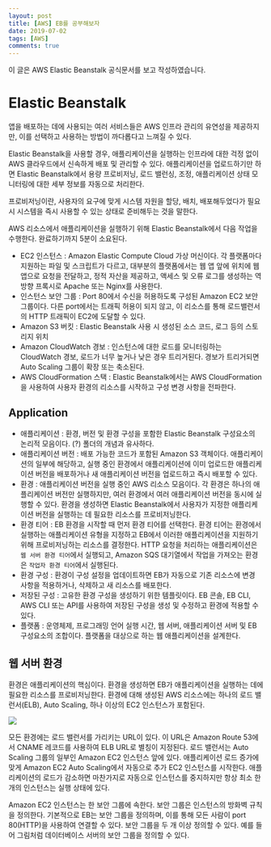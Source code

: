 ```yaml
---
layout: post
title: [AWS] EB를 공부해보자
date: 2019-07-02
tags: [AWS]
comments: true
---
```


이 글은 AWS Elastic Beanstalk 공식문서를 보고 작성하였습니다.

# Elastic Beanstalk

앱을 배포하는 데에 사용되는 여러 서비스들은 AWS 인프라 관리의 유연성을 제공하지만, 이를 선택하고 사용하는 방법이 까다롭다고 느껴질 수 있다.

Elastic Beanstalk을 사용할 경우, 애플리케이션을 실행하는 인프라에 대한 걱정 없이 AWS 클라우드에서 신속하게 배포 및 관리할 수 있다. 애플리케이션을 업로드하기만 하면 Elastic Beanstalk에서 용량 프로비저닝, 로드 밸런싱, 조정, 애플리케이션 상태 모니터링에 대한 세부 정보를 자동으로 처리한다.

프로비저닝이란, 사용자의 요구에 맞게 시스템 자원을 할당, 배치, 배포해두었다가 필요 시 시스템을 즉시 사용할 수 있는 상태로 준비해두는 것을 말한다.

AWS 리소스에서 애플리케이션을 실행하기 위해 Elastic Beanstalk에서 다음 작업을 수행한다. 완료하기까지 5분이 소요된다.

- EC2 인스턴스 : Amazon Elastic Compute Cloud 가상 머신이다. 각 플랫폼마다 지원하는 파일 및 스크립트가 다르고, 대부분의 플랫폼에서는 웹 앱 앞에 위치에 웹 앱으로 요청을 전달하고, 정적 자산을 제공하고, 액세스 및 오류 로그를 생성하는 역방향 프록시로 Apache 또는 Nginx를 사용한다.
- 인스턴스 보안 그룹 : Port 80에서 수신을 허용하도록 구성된 Amazon EC2 보안 그룹이다. 다른 port에서는 트래픽 허용이 되지 않고, 이 리소스를 통해 로드밸런서의 HTTP 트래픽이 EC2에 도달할 수 있다.
- Amazon S3 버킷 : Elastic Beanstalk 사용 시 생성된 소스 코드, 로그 등의 스토리지 위치
- Amazon CloudWatch 경보 : 인스턴스에 대한 로드를 모니터링하는 CloudWatch 경보, 로드가 너무 높거나 낮은 경우 트리거된다. 경보가 트리거되면 Auto Scaling 그룹이 확장 또는 축소된다.
- AWS CloudFormation 스택 : Elastic Beanstalk에서는 AWS CloudFormation을 사용하여 사용자 환경의 리소스를 시작하고 구성 변경 사항을 전파한다. 

## Application

* 애플리케이션 : 환경, 버전 및 환경 구성을 포함한 Elastic Beanstalk 구성요소의 논리적 모음이다. (?) 폴더의 개념과 유사하다.
* 애플리케이션 버전 : 배포 가능한 코드가 포함된 Amazon S3 객체이다. 애플리케이션의 일부에 해당하고, 실행 중인 환경에서 애플리케이션에 이미 업로드한 애플리케이션 버전을 배포하거나 새 애플리케이션 버전을 업로드하고 즉시 배포할 수 있다.
* 환경 : 애플리케이션 버전을 실행 중인 AWS 리소스 모음이다. 각 환경은 하나의 애플리케이션 버전만 실행하지만, 여러 환경에서 여러 애플리케이션 버전을 동시에 실행할 수 있다. 환경을 생성하면 Elastic Beanstalk에서 사용자가 지정한 애플리케이션 버전을 실행하는 데 필요한 리소스를 프로비저닝한다.
* 환경 티어 : EB 환경을 시작할 때 먼저 환경 티어를 선택한다. 환경 티어는 환경에서 실행하는 애플리케이션 유형을 지정하고 EB에서 이러한 애플리케이션을 지원하기 위해 프로비저닝하는 리소스를 결정한다. HTTP 요청을 처리하는 애플리케이션은 `웹 서버 환경 티어`에서 실행되고, Amazon SQS 대기열에서 작업을 가져오는 환경은 `작업자 환경 티어`에서 실행된다.
* 환경 구성 : 환경이 구성 설정을 업데이트하면 EB가 자동으로 기존 리소스에 변경 사항을 적용하거나, 삭제하고 새 리소스를 배포한다. 
* 저장된 구성 : 고유한 환경 구성을 생성하기 위한 템플릿이다. EB 콘솔, EB CLI, AWS CLI 또는 API를 사용하여 저장된 구성을 생성 및 수정하고 환경에 적용할 수 있다. 
* 플랫폼 : 운영체제, 프로그래밍 언어 실행 시간, 웹 서버, 애플리케이션 서버 및 EB 구성요소의 조합이다. 플랫폼을 대상으로 하는 웹 애플리케이션을 설계한다.

## 웹 서버 환경

환경은 애플리케이션의 핵심이다. 환경을 생성하면 EB가 애플리케이션을 실행하는 데에 필요한 리소스를 프로비저닝한다. 환경에 대해 생성된 AWS 리소스에는 하나의 로드 밸런서(ELB), Auto Scaling, 하나 이상의 EC2 인스턴스가 포함된다.

<img src='{{"/assets/images/awseb.png"}}'>

모든 환경에는 로드 밸런서를 가리키는 URL이 있다. 이 URL은 Amazon Route 53에서 CNAME 레코드를 사용하여 ELB URL로 별칭이 지정된다. 로드 밸런서는 Auto Scaling 그룹의 일부인 Amazon EC2 인스턴스 앞에 있다. 애플리케이션 로드 증가에 맞게 Amazon EC2 Auto Scaling에서 자동으로 추가 EC2 인스턴스를 시작한다. 애플리케이션의 로드가 감소하면 마찬가지로 자동으로 인스턴스를 중지하지만 항상 최소 한 개의 인스턴스는 실행 상태에 있다.

Amazon EC2 인스턴스는 한 보안 그룹에 속한다. 보안 그룹은 인스턴스의 방화벽 규칙을 정의한다. 기본적으로 EB는 보안 그룹을 정의하며, 이를 통해 모든 사람이 port 80(HTTP)을 사용하여 연결할 수 있다. 보안 그룹을 두 개 이상 정의할 수 있다. 예를 들어 그림처럼 데이터베이스 서버의 보안 그룹을 정의할 수 있다.